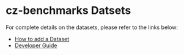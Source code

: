 # cz-benchmarks Datsets

For complete details on the datasets, please refer to the links below:

- [How to add a Dataset](../../../docs/source/how_to_guides/add_custom_dataset.md)
- [Developer Guide](../../../docs/source/developer_guides/datasets.md)